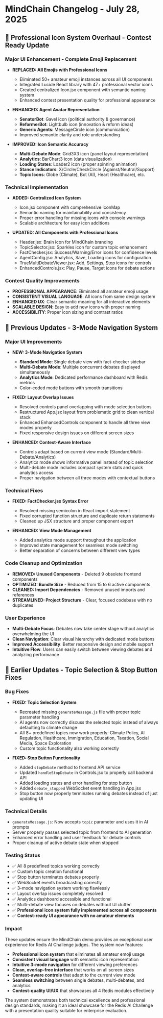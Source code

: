 # MindChain Changelog - July 28, 2025

## 🎨 Professional Icon System Overhaul - Contest Ready Update

### Major UI Enhancement - Complete Emoji Replacement
- **REPLACED: All Emojis with Professional Icons**
  - Eliminated 50+ amateur emoji instances across all UI components
  - Integrated Lucide React library with 47+ professional vector icons
  - Created centralized Icon.jsx component with semantic naming system
  - Enhanced contest presentation quality for professional appearance

- **ENHANCED: Agent Avatar Representation**
  - **SenatorBot**: Gavel icon (political authority & governance)
  - **ReformerBot**: Lightbulb icon (innovation & reform ideas)
  - **Generic Agents**: MessageCircle icon (communication)
  - Improved semantic clarity and role understanding

- **IMPROVED: Icon Semantic Accuracy**
  - **Multi-Debate Mode**: Grid3X3 icon (panel layout representation)
  - **Analytics**: BarChart3 icon (data visualization)
  - **Loading States**: Loader2 icon (proper spinning animation)
  - **Stance Indicators**: X/Circle/CheckCircle (Against/Neutral/Support)
  - **Topic Icons**: Globe (Climate), Bot (AI), Heart (Healthcare), etc.

### Technical Implementation
- **ADDED: Centralized Icon System**
  - Icon.jsx component with comprehensive iconMap
  - Semantic naming for maintainability and consistency
  - Proper error handling for missing icons with console warnings
  - Scalable architecture for easy icon additions

- **UPDATED: All Components with Professional Icons**
  - Header.jsx: Brain icon for MindChain branding
  - TopicSelector.jsx: Sparkles icon for custom topic enhancement
  - FactChecker.jsx: Success/Warning/Error icons for confidence levels
  - AgentConfig.jsx: Analytics, Save, Loading icons for configuration
  - TrueMultiDebateViewer.jsx: Add, Settings, Stop icons for controls
  - EnhancedControls.jsx: Play, Pause, Target icons for debate actions

### Contest Quality Improvements
- **PROFESSIONAL APPEARANCE**: Eliminated all amateur emoji usage
- **CONSISTENT VISUAL LANGUAGE**: All icons from same design system
- **ENHANCED UX**: Clear semantic meaning for all interactive elements
- **SCALABLE DESIGN**: Easy to add new icons with proper naming
- **ACCESSIBILITY**: Proper icon sizing and contrast ratios

## 🚀 Previous Updates - 3-Mode Navigation System

### Major UI Improvements
- **NEW: 3-Mode Navigation System**
  - **Standard Mode**: Single debate view with fact-checker sidebar
  - **Multi-Debate Mode**: Multiple concurrent debates displayed simultaneously  
  - **Analytics Mode**: Dedicated performance dashboard with Redis metrics
  - Color-coded mode buttons with smooth transitions

- **FIXED: Layout Overlap Issues**
  - Resolved controls panel overlapping with mode selection buttons
  - Restructured App.jsx layout from problematic grid to clean vertical stack
  - Enhanced EnhancedControls component to handle all three view modes properly
  - Fixed responsive design issues on different screen sizes

- **ENHANCED: Context-Aware Interface**
  - Controls adapt based on current view mode (Standard/Multi-Debate/Analytics)
  - Analytics mode shows informative panel instead of topic selection
  - Multi-debate mode includes compact system stats and quick analytics access
  - Proper navigation between all three modes with contextual buttons

### Technical Fixes
- **FIXED: FactChecker.jsx Syntax Error**
  - Resolved missing semicolon in React import statement
  - Fixed corrupted function structure and duplicate return statements
  - Cleaned up JSX structure and proper component export

- **ENHANCED: View Mode Management**
  - Added analytics mode support throughout the application
  - Improved state management for seamless mode switching
  - Better separation of concerns between different view types

### Code Cleanup and Optimization
- **REMOVED: Unused Components** - Deleted 9 obsolete frontend components
- **OPTIMIZED: Bundle Size** - Reduced from 15 to 6 active components
- **CLEANED: Import Dependencies** - Removed unused imports and references
- **STREAMLINED: Project Structure** - Clear, focused codebase with no duplicates

### User Experience
- **Multi-Debate Focus**: Debates now take center stage without analytics overwhelming the UI
- **Clean Navigation**: Clear visual hierarchy with dedicated mode buttons
- **Improved Accessibility**: Better responsive design and mobile support
- **Intuitive Flow**: Users can easily switch between viewing debates and analyzing performance

## 🚀 Earlier Updates - Topic Selection & Stop Button Fixes

### Bug Fixes
- **FIXED: Topic Selection System** 
  - Recreated missing `generateMessage.js` file with proper topic parameter handling
  - AI agents now correctly discuss the selected topic instead of always defaulting to climate change
  - All 8+ predefined topics now work properly: Climate Policy, AI Regulation, Healthcare, Immigration, Education, Taxation, Social Media, Space Exploration
  - Custom topic functionality also working correctly

- **FIXED: Stop Button Functionality**
  - Added `stopDebate` method to frontend API service
  - Updated `handleStopDebate` in Controls.jsx to properly call backend API
  - Added loading states and error handling for stop button
  - Added `debate_stopped` WebSocket event handling in App.jsx
  - Stop button now properly terminates running debates instead of just updating UI

### Technical Details
- `generateMessage.js`: Now accepts `topic` parameter and uses it in AI prompts
- Server properly passes selected topic from frontend to AI generation
- Enhanced error handling and user feedback for debate controls
- Proper cleanup of active debate state when stopped

### Testing Status
- ✅ All 8 predefined topics working correctly
- ✅ Custom topic creation functional
- ✅ Stop button terminates debates properly
- ✅ WebSocket events broadcasting correctly
- ✅ 3-mode navigation system working flawlessly
- ✅ Layout overlap issues completely resolved
- ✅ Analytics dashboard accessible and functional
- ✅ Multi-debate view focuses on debates without UI clutter
- ✅ **Professional icon system fully implemented across all components**
- ✅ **Contest-ready UI appearance with no amateur elements**

### Impact
These updates ensure the MindChain demo provides an exceptional user experience for Redis AI Challenge judges. The system now features:
- **Professional icon system** that eliminates all amateur emoji usage
- **Consistent visual language** with semantic icon representation
- **Intuitive 3-mode navigation** for different viewing preferences
- **Clean, overlap-free interface** that works on all screen sizes
- **Context-aware controls** that adapt to the current view mode
- **Seamless switching** between single debates, multi-debates, and analytics
- **Contest-quality UI/UX** that showcases all 4 Redis modules effectively

The system demonstrates both technical excellence and professional design standards, making it an ideal showcase for the Redis AI Challenge with a presentation quality suitable for enterprise evaluation.
